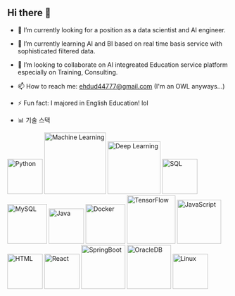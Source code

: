  ## Hi there 👋

- 🔭 I’m currently looking for a position as a data scientist and AI engineer.
- 🌱 I’m currently learning AI and BI based on real time basis service with sophisticated filtered data.
- 👯 I’m looking to collaborate on AI integreated Education service platform especially on Training, Consulting.
- 📫 How to reach me: ehdud44777@gmail.com (I'm an OWL anyways...)
- ⚡ Fun fact: I majored in English Education! lol

- 📊 기술 스택

<img src="https://img.shields.io/badge/Python-3776AB?style=for-the-badge&logo=python&logoColor=white" alt="Python" width="80"> <img src="https://img.shields.io/badge/Machine_Learning-000?style=for-the-badge&logo=tensorflow&logoColor=white" alt="Machine Learning" width="140"> <img src="https://img.shields.io/badge/Deep_Learning-000?style=for-the-badge&logo=tensorflow&logoColor=white" alt="Deep Learning" width="120"> <img src="https://img.shields.io/badge/SQL-000?style=for-the-badge&logo=mysql&logoColor=4479A1" alt="SQL" width="80"> <img src="https://img.shields.io/badge/MySQL-005C84?style=for-the-badge&logo=mysql&logoColor=white" alt="MySQL" width="90"> <img src="https://img.shields.io/badge/Java-ED8B00?style=for-the-badge&logo=openjdk&logoColor=white" alt="Java" width="80"> <img src="https://img.shields.io/badge/Docker-2496ED?style=for-the-badge&logo=docker&logoColor=white" alt="Docker" width="90"> <img src="https://img.shields.io/badge/TensorFlow-FF6F00?style=for-the-badge&logo=tensorflow&logoColor=white" alt="TensorFlow" width="110"> <img src="https://img.shields.io/badge/JavaScript-F7DF1E?style=for-the-badge&logo=javascript&logoColor=black" alt="JavaScript" width="100"> <img src="https://img.shields.io/badge/HTML5-E34F26?style=for-the-badge&logo=html5&logoColor=white" alt="HTML" width="80"> <img src="https://img.shields.io/badge/React-61DAFB?style=for-the-badge&logo=react&logoColor=white" alt="React" width="80"> <img src="https://img.shields.io/badge/SpringBoot-6DB33F?style=for-the-badge&logo=spring&logoColor=white" alt="SpringBoot" width="100"> <img src="https://img.shields.io/badge/OracleDB-F80000?style=for-the-badge&logo=oracle&logoColor=white" alt="OracleDB" width="100"> <img src="https://img.shields.io/badge/Linux-FCC624?style=for-the-badge&logo=linux&logoColor=black" alt="Linux" width="80">

